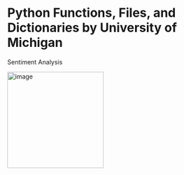 # Python Functions, Files, and Dictionaries by University of Michigan
 
 Sentiment Analysis

<img width="220" alt="image" src="https://user-images.githubusercontent.com/92668444/172395998-55bc9ac7-b60d-4fa8-a455-53513e25007d.png">

